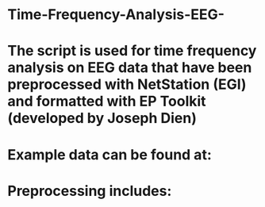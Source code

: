 # Time-Frequency-Analysis-EEG-
# The script is used for time frequency analysis on EEG data that have been preprocessed with NetStation (EGI) and formatted with EP Toolkit (developed by Joseph Dien)
# Example data can be found at:
# Preprocessing includes:
